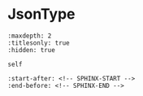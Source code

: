 # JsonType

```{toctree}
:maxdepth: 2
:titlesonly: true
:hidden: true

self
```

```{include} ../README.md
:start-after: <!-- SPHINX-START -->
:end-before: <!-- SPHINX-END -->
```
